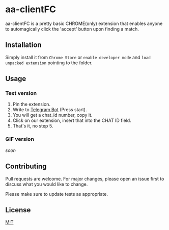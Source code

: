 # aa-clientFC

aa-clientFC is a pretty basic CHROME(only) extension that enables anyone to automagically click the 'accept' button upon finding a match.

## Installation

Simply install it from ```Chrome Store``` or ```enable developer mode``` and ```load unpacked extension``` pointing to the folder.

## Usage
### Text version
1. Pin the extension.
2. Write to [Telegram Bot](https://t.me/RawDataBot) (Press start).
3. You will get a chat_id number, copy it.
4. Click on our extension, insert that into the CHAT ID field.
5. That's it, no step 5.
### GIF version
*soon*

## Contributing
Pull requests are welcome. For major changes, please open an issue first to discuss what you would like to change.

Please make sure to update tests as appropriate.

## License
[MIT](https://choosealicense.com/licenses/mit/)